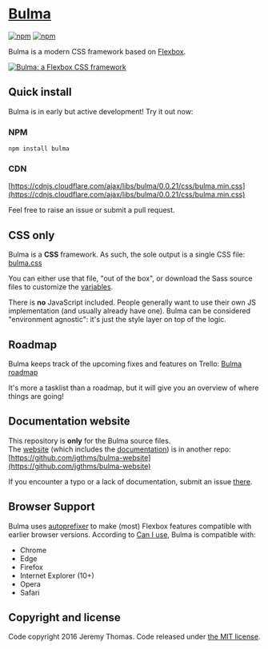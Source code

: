 # [Bulma](http://bulma.io)

[![npm](https://img.shields.io/npm/v/bulma.svg)](https://www.npmjs.com/package/bulma)
[![npm](https://img.shields.io/npm/dm/bulma.svg)](https://www.npmjs.com/package/bulma)

Bulma is a modern CSS framework based on [Flexbox](https://developer.mozilla.org/en-US/docs/Web/CSS/CSS_Flexible_Box_Layout/Using_CSS_flexible_boxes).

[![Bulma: a Flexbox CSS framework](https://raw.githubusercontent.com/jgthms/bulma/master/images/bulma-banner.png)](http://bulma.io)

## Quick install

Bulma is in early but active development! Try it out now:

### NPM

```
npm install bulma
```

### CDN

[https://cdnjs.cloudflare.com/ajax/libs/bulma/0.0.21/css/bulma.min.css](https://cdnjs.cloudflare.com/ajax/libs/bulma/0.0.21/css/bulma.min.css)

Feel free to raise an issue or submit a pull request.

## CSS only

Bulma is a **CSS** framework. As such, the sole output is a single CSS file: [bulma.css](https://github.com/jgthms/bulma/blob/master/css/bulma.css)

You can either use that file, "out of the box", or download the Sass source files to customize the [variables](http://bulma.io/documentation/overview/variables/).

There is **no** JavaScript included. People generally want to use their own JS implementation (and usually already have one). Bulma can be considered "environment agnostic": it's just the style layer on top of the logic.

## Roadmap

Bulma keeps track of the upcoming fixes and features on Trello: [Bulma roadmap](https://trello.com/b/5Lzqejo3/bulma-roadmap)

It's more a tasklist than a roadmap, but it will give you an overview of where things are going!

## Documentation website

This repository is **only** for the Bulma source files.  
The [website](http://bulma.io) (which includes the [documentation](http://bulma.io/documentation/overview/start/)) is in another repo: [https://github.com/jgthms/bulma-website](https://github.com/jgthms/bulma-website)

If you encounter a typo or a lack of documentation, submit an issue [there](https://github.com/jgthms/bulma-website/issues).

## Browser Support

Bulma uses [autoprefixer](https://github.com/postcss/autoprefixer) to make (most) Flexbox features compatible with earlier browser versions. According to [Can I use](http://caniuse.com/#feat=flexbox), Bulma is compatible with:

* Chrome
* Edge
* Firefox
* Internet Explorer (10+)
* Opera
* Safari

## Copyright and license

Code copyright 2016 Jeremy Thomas. Code released under [the MIT license](https://github.com/jgthms/bulma/blob/master/LICENSE).
